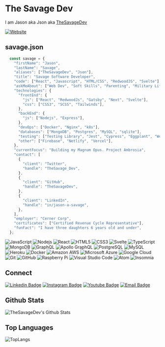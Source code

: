 # The Savage Dev

I am Jason aka Json aka [TheSavageDev][website]

[![Website](https://img.shields.io/website?label=thesavage.dev&style=for-the-badge&url=https%3A%2F%2Fthesavage.dev)](https://thesavage.dev)

## savage.json

```js
  const savage = {
    "firstName": "Jason",
    "lastName": "Savage",
    "aliases": ["TheSavageDev", "Json"],
    "title": "Savage Software Developer",
    "code": ["React", "Javascript", "HTML/CSS", "RedwoodJS", "Svelte"],
    "askMeAbout": ["Web Dev", "Soft Skills", "Parenting", "Military Life"],
    "technologies": {
      "frontEnd": {
        "js": ["React", "RedwoodJs", "Gatsby", "Next", "Svelte"],
        "css": ["CSS3", "SCSS", "Tailwinds"],
      },
      "backEnd": {
        "js": ["Nodejs", "Express"],
      },
      "devOps": ["Docker", "Nginx", "k8s"],
      "databases": ["MongoDB", "Postgres", "MySQL", "sqlite"],
      "testing": ["Testing Library", "Jest", "Cypress", "Eggplant", "WebDriverIO"]
      "other": ["Firebase", "Netlify", "Vercel"],
    },
    "currentFocus": "Building my Magnum Opus. Project Ambrosia",
    "contact": [
      {
        "client": "Twitter",
        "handle": "TheSavage_Dev",
      },
      {
        "client": "GitHub",
        "handle": "TheSavageDev",
      },
      {
        "client": "LinkedIn",
        "handle": "in/jason-a-savage",
      },
    ],
    "employer": "Cerner Corp",
    "certificates": ["Certified Revenue Cycle Representative"],
    "funFact": "I have three daughters 6 years old and under",
  };
```

![JavaScript](https://img.shields.io/badge/-JavaScript-black?style=for-the-badge&logo=javascript)
![Nodejs](https://img.shields.io/badge/-Nodejs-black?style=for-the-badge&logo=Node.js)
![React](https://img.shields.io/badge/-React-black?style=for-the-badge&logo=react)
![HTML5](https://img.shields.io/badge/-HTML5-E34F26?style=for-the-badge&logo=html5&logoColor=white)
![CSS3](https://img.shields.io/badge/-CSS3-1572B6?style=for-the-badge&logo=css3)
![Svelte](https://img.shields.io/badge/-Svelte-black?style=for-the-badge&logo=svelte)
![TypeScript](https://img.shields.io/badge/-TypeScript-007ACC?style=for-the-badge&logo=typescript)
![MongoDB](https://img.shields.io/badge/-MongoDB-black?style=for-the-badge&logo=mongodb)
![GraphQL](https://img.shields.io/badge/-GraphQL-E10098?style=for-the-badge&logo=graphql)
![Apollo GraphQL](https://img.shields.io/badge/-Apollo%20GraphQL-311C87?style=for-the-badge&logo=apollo-graphql)
![PostgreSQL](https://img.shields.io/badge/-PostgreSQL-336791?style=for-the-badge&logo=postgresql)
![MySQL](https://img.shields.io/badge/-MySQL-black?style=for-the-badge&logo=mysql)
![Heroku](https://img.shields.io/badge/-Heroku-430098?style=for-the-badge&logo=heroku)
![Docker](https://img.shields.io/badge/-Docker-black?style=for-the-badge&logo=docker)
![Amazon AWS](https://img.shields.io/badge/Amazon%20AWS-232F3E?style=for-the-badge&logo=amazon-aws)
![Microsoft Azure](https://img.shields.io/badge/Microsoft%20Azure-232F7E?style=for-the-badge&logo=microsoft-azure)
![Google Cloud](https://img.shields.io/badge/Google%20Cloud-black?style=for-the-badge&logo=google-cloud)
![Git](https://img.shields.io/badge/-Git-black?style=for-the-badge&logo=git)
![GitHub](https://img.shields.io/badge/-GitHub-181717?style=for-the-badge&logo=github)
![Raspberry Pi](https://img.shields.io/badge/-Raspberry%20Pi-C51A4A?style=for-the-badge&logo=Raspberry-Pi)
![Visual Studio Code](https://img.shields.io/badge/-Visual%20Studio%20Code-007ACC?style=for-the-badge&logo=visual-studio-code)
![Atom](https://img.shields.io/badge/-Atom-66595C?style=for-the-badge&logo=atom)
![Insomnia](https://img.shields.io/badge/-Insomnia-5849BE?style=for-the-badge&logo=insomnia)

## Connect

[![Linkedin Badge](https://img.shields.io/badge/-Jason%20A%20Savage-blue?style=for-the-badge&logo=Linkedin&logoColor=white&link=https://www.linkedin.com/in/jason-a-savage/)](https://www.linkedin.com/in/jason-a-savage/)
[![Instagram Badge](https://img.shields.io/badge/-the_savage_dev-purple?style=for-the-badge&logo=instagram&logoColor=white&link=https://instagram.com/the_savage_dev/)](https://instagram.com/the_savage_dev)
[![Youtube Badge](https://img.shields.io/badge/-thesavagedev-darkred?style=for-the-badge&logo=youtube&logoColor=white&link=https://www.youtube.com/c/UCfTiHd_dQGpxqGLFyrpOrng)](https://www.youtube.com/c/UCfTiHd_dQGpxqGLFyrpOrng)
[![Email Badge](https://img.shields.io/badge/-jason@thesavage.dev-c14438?style=for-the-badge&logo=Gmail&logoColor=white&link=mailto:jason@thesavage.dev)](mailto:jason@thesavage.dev)

<!-- [![Medium Badge](https://img.shields.io/badge/-@aemmadi-03a57a?style=for-the-badge&labelColor=000000&logo=Medium&link=https://medium.com/@aemmadi/)](https://medium.com/@aemmadi) -->

## Github Stats

![TheSavageDev's Github Stats](https://github-readme-stats.thesavagedev.vercel.app/api?username=thesavagedev&show_icons=true&hide_border=true&count_private=true)

## Top Languages

![TopLangs](https://github-readme-stats.thesavagedev.vercel.app/api/top-langs/?username=thesavagedev&layout=compact)

[pernix]: https://github.com/thesavagedev/pernix
[website]: https://thesavage.dev
[youtube]: https://youtube.com/channel/UCfTiHd_dQGpxqGLFyrpOrng
[instagram]: https://instagram.com/the_savage_dev
[linkedin]: https://linkedin.com/in/jason-a-savage

